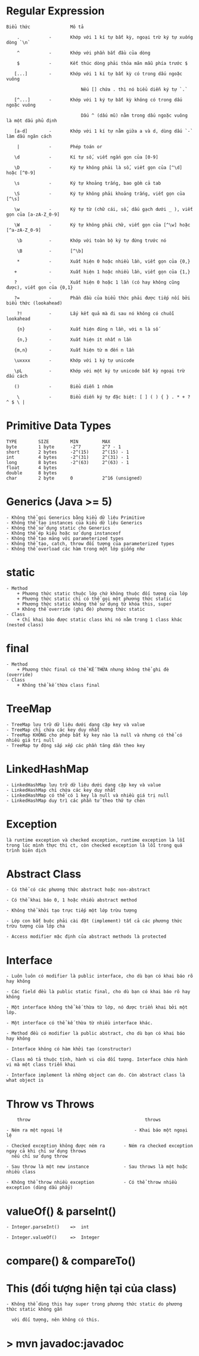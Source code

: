 # Regular Expression

	Biểu thức				Mô tả
	
		.			-		Khớp với 1 kí tự bất kỳ, ngoại trừ ký tự xuống dòng `\n`
		
		^			-		Khớp với phần bắt đầu của dòng
	   
		$			-		Kết thúc dòng phải thỏa mãn mẫu phía trước $
	   
	   [...]		-		Khớp với 1 kí tự bất kỳ có trong dấu ngoặc vuông
	   
	   							Nếu [] chứa . thì nó biểu diễn ký tự `.`
	   
	   [^...]		-		Khớp với 1 ký tự bất kỳ không có trong dấu ngoặc vuông
								
								Dấu ^ (dấu mũ) nằm trong dấu ngoặc vuông là một dấu phủ định
	   
	   [a-d]		-		Khớp với 1 kí tự nằm giữa a và d, dùng dấu `-` làm dấu ngăn cách
	   
		|			-		Phép toán or
	   
	   \d			-		Kí tự số, viết ngắn gọn của [0-9]
	   
	   \D			-		Ký tự không phải là số, viết gọn của [^\d] hoặc [^0-9]
	   
	   \s			-		Ký tự khoảng trắng, bao gồm cả tab
	   
	   \S			-		Ký tự không phải khoảng trắng, viết gọn của [^\s]
	   
	   \w			-		Ký tự từ (chữ cái, số, dấu gạch dưới _ ), viết gọn của [a-zA-Z_0-9]
	   
	   \W			-		Ký tự không phải chữ, viết gọn của [^\w] hoặc [^a-zA-Z_0-9]
	   
		\b			- 		Khớp với toàn bộ ký tự đứng trước nó
		
		\B			-		[^\b]
	   
		*			-		Xuất hiện 0 hoặc nhiều lần, viết gọn của {0,}
	   
	   +			-		Xuất hiện 1 hoặc nhiều lần, viết gọn của {1,}
	   
	   ?			-		Xuất hiện 0 hoặc 1 lần (có hay không cũng được), viết gọn của {0,1}
	   
	   ?=			- 		Phần đầu của biểu thức phải được tiếp nối bởi biểu thức (lookahead)
	   	
	   	?!			-		Lấy kết quả mà đi sau nó không có chuỗi lookahead
	   
		{n}			-		Xuất hiện đúng n lần, với n là số
		
		{n,}		-		Xuất hiện ít nhất n lần
	   
	   {m,n}		-		Xuất hiện từ m đến n lần
	   
	   \uxxxx		-		Khớp với 1 ký tự unicode
	   
	   \pL			- 		Khớp với một ký tự unicode bất kỳ ngoại trừ dấu cách
	   
	   ()			-		Biểu diễn 1 nhóm
	 
		\			-		Biểu diễn ký tự đặc biệt: [ ] ( ) { } . * + ? ^ $ \ |

# Primitive Data Types

	TYPE		SIZE		MIN			MAX
	byte		1 byte		-2^7		2^7 - 1
	short		2 bytes		-2^(15)		2^(15) - 1		
	int			4 bytes		-2^(31)		2^(31) - 1
	long		8 bytes		-2^(63)		2^(63) - 1
	float 		4 bytes	
	double 		8 bytes
	char		2 byte		0			2^16 (unsigned)

# Generics (Java >= 5)
	
	- Không thể gọi Generics bằng kiểu dữ liệu Primitive
	- Không thể tạo instances của kiểu dữ liệu Generics
	- Không thể sử dụng static cho Generics
	- Không thể ép kiểu hoặc sử dụng instanceof
	- Không thể tạo mảng với parameterized types
	- Không thể tạo, catch, throw đối tượng của parameterized types
	- Không thể overload các hàm trong một lớp giống như

# static
	- Method
		+ Phương thức static thuộc lớp chứ không thuộc đối tượng của lớp
		+ Phương thức static chỉ có thể gọi một phương thức static
		+ Phương thức static không thể sử dụng từ khóa this, super
		+ Không thể override (ghi đè) phương thức static
	- Class
		+ Chỉ khai báo được static class khi nó nằm trong 1 class khác (nested class)
		
# final
	- Method
		+ Phương thức final có thể KẾ THỪA nhưng không thể ghi đè (override)
	- Class
		+ Không thể kế thừa class final

# TreeMap

	- TreeMap lưu trữ dữ liệu dưới dạng cặp key và value
	- TreeMap chỉ chứa các key duy nhất
	- TreeMap KHÔNG cho phép bất kỳ key nào là null và nhưng có thể có nhiều giá trị null
	- TreeMap tự động sắp xếp các phần tăng dần theo key 
	
# LinkedHashMap

	- LinkedHashMap lưu trữ dữ liệu dưới dạng cặp key và value
	- LinkedHashMap chỉ chứa các key duy nhất
	- LinkedHashMap có thể có 1 key là null và nhiều giá trị null
	- LinkedHashMap duy trì các phần tử theo thứ tự chèn
	
# Exception
	là runtime exception và checked exception, runtime exception là lỗi trong lúc mình thực thi ct, còn checked exception là lỗi trong quá trình biên dịch	
	
# Abstract Class

	- Có thể có các phương thức abstract hoặc non-abstract

	- Có thể khai báo 0, 1 hoặc nhiều abstract method

	- Không thể khởi tạo trực tiếp một lớp trừu tượng

	- Lớp con bắt buộc phải cài đặt (implement) tất cả các phương thức trừu tượng của lớp cha
	
	- Access modifier mặc định của abstract methods là protected

# Interface 

	- Luôn luôn có modifier là public interface, cho dù bạn có khai báo rõ hay không
	
	- Các field đều là public static final, cho dù bạn có khai báo rõ hay không
	
	- Một interface không thể kế thừa từ lớp, nó được triển khai bởi một lớp.

	- Một interface có thể kế thừa từ nhiều interface khác.
	
	- Method đều có modifier là public abstract, cho dù bạn có khai báo hay không
	
	- Interface không có hàm khởi tạo (constructor)
	
	- Class mô tả thuộc tính, hành vi của đối tượng. Interface chứa hành vi mà một class triển khai
	
	- Interface implement là những object can do. Còn abstract class là what object is

# Throw vs Throws

		throw											throws
	
	- Ném ra một ngoại lệ							- Khai báo một ngoại lệ
	
	- Checked exception không được ném ra 		- Ném ra checked exception ngay cả khi chỉ sử dụng throws
	  nếu chỉ sử dụng throw
	  
	- Sau throw là một new instance				- Sau throws là một hoặc nhiều class
	
	- Không thể throw nhiều exception			- Có thể throw nhiều exception (dùng dấu phẩy)

# valueOf() & parseInt()

	- Integer.parseInt()	=>	int
	
	- Integer.valueOf()		=>	Integer

# compare() & compareTo()

# This (đối tượng hiện tại của class)

	- Không thể dùng this hay super trong phương thức static do phương thức static không gắn
	
	  với đối tượng, nên không có this.

# > mvn javadoc:javadoc
